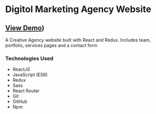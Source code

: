 # Digitol Marketing Agency Website

## [View Demo](https://digitol-websitev3.vercel.app/#/))

A Creative Agency website built with React and Redux. Includes team, portfolio, services pages and a contact form

### Technologies Used

- ReactJS
- JavaScript (ES6)
- Redux
- Sass
- React Router
- Git
- GitHub
- Npm

